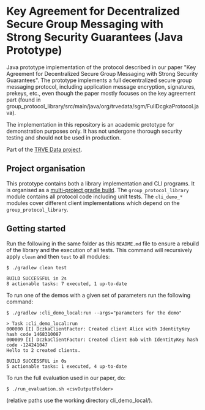 # Key Agreement for Decentralized Secure Group Messaging with Strong Security Guarantees (Java Prototype)

Java prototype implementation of the protocol described in our paper "Key Agreement for Decentralized Secure Group Messaging with Strong Security Guarantees". The prototype implements a full decentralized secure group messaging protocol, including application message encryption, signatures, prekeys, etc., even though the paper mostly focuses on the key agreement part (found in group\_protocol\_library/src/main/java/org/trvedata/sgm/FullDcgkaProtocol.java).

The implementation in this repository is an academic prototype for demonstration purposes only.  It has not undergone thorough security testing and should not be used in production.

Part of the [TRVE Data project](http://www.trvedata.org/).

## Project organisation

This prototype contains both a library implementation and CLI programs.  It is organised as a [multi-project gradle build](https://guides.gradle.org/creating-multi-project-builds/). The `group_protocol_library` module contains all protocol code including unit tests. The `cli_demo_*` modules cover different client implementations which depend on the `group_protocol_library`.

## Getting started

Run the following in the same folder as this `README.md` file to ensure a rebuild of the library and the execution of all tests. This command will recursively apply `clean` and then `test` to all modules:

```
$ ./gradlew clean test

BUILD SUCCESSFUL in 2s
8 actionable tasks: 7 executed, 1 up-to-date
```

To run one of the demos with a given set of parameters run the following command:

```
$ ./gradlew :cli_demo_local:run --args="parameters for the demo"

> Task :cli_demo_local:run
000000 [I] DczkaClientFactor: Created client Alice with IdentityKey hash code 1468310087
000009 [I] DczkaClientFactor: Created client Bob with IdentityKey hash code -124241047
Hello to 2 created clients.

BUILD SUCCESSFUL in 0s
5 actionable tasks: 1 executed, 4 up-to-date
```

To run the full evaluation used in our paper, do:
```
$ ./run_evaluation.sh <csvOutputFolder>
```
(relative paths use the working directory cli\_demo\_local/).
